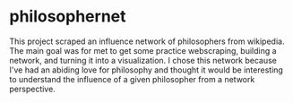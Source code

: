 # philosophernet

This project scraped an influence network of philosophers from wikipedia. The main goal was for met to get some practice webscraping, building a network, and turning it into a visualization. I chose this network because I've had an abiding love for philosophy and thought it would be interesting to understand the influence of a given philosopher from a network perspective. 
